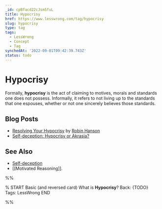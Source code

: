 ```yaml
---
_id: cpBfacd22cJsm5fuL
title: Hypocrisy
href: https://www.lesswrong.com/tag/hypocrisy
slug: hypocrisy
type: tag
tags:
  - LessWrong
  - Concept
  - Tag
synchedAt: '2022-09-01T09:42:39.743Z'
status: todo
---
```


# Hypocrisy

Formally, **hypocrisy** is the act of claiming to motives, morals and standards one does not possess. Informally, it refers to not living up to the standards that one espouses, whether or not one sincerely believes those standards.

## Blog Posts

- [Resolving Your Hypocrisy](http://www.overcomingbias.com/2006/12/resolving_your_.html) by [Robin Hanson](https://lessestwrong.com/tag/robin-hanson)
- [Self-deception: Hypocrisy or Akrasia?](https://lessestwrong.com/lw/h7/selfdeception_hypocrisy_or_akrasia/)

## See Also

- [Self-deception](https://lessestwrong.com/tag/self-deception)
- [[Motivated Reasoning]].


%%

% START
Basic (and reversed card)
What is **Hypocrisy**?
Back: {TODO}
Tags: LessWrong
END

%%
	
